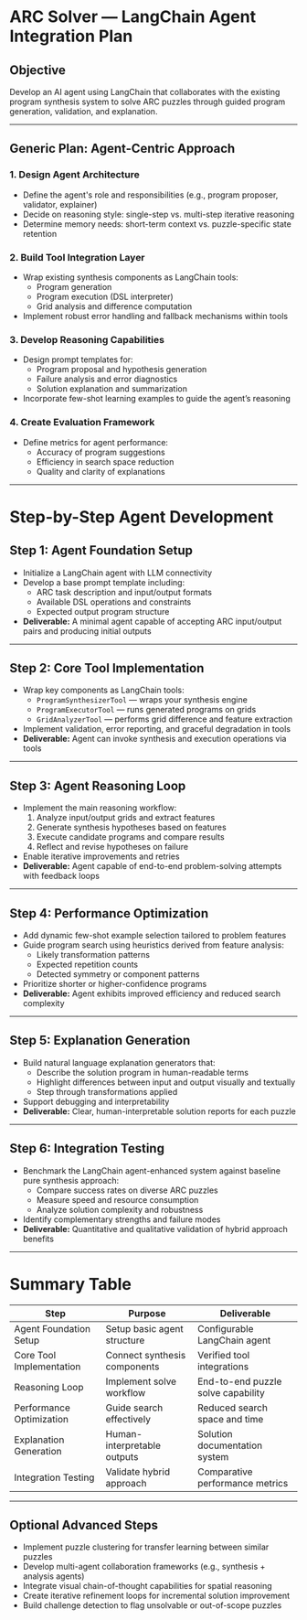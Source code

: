 # ARC Solver — LangChain Agent Integration Plan

## Objective
Develop an AI agent using LangChain that collaborates with the existing program synthesis system to solve ARC puzzles through guided program generation, validation, and explanation.

---

## Generic Plan: Agent-Centric Approach

### 1. Design Agent Architecture
- Define the agent's role and responsibilities (e.g., program proposer, validator, explainer)
- Decide on reasoning style: single-step vs. multi-step iterative reasoning
- Determine memory needs: short-term context vs. puzzle-specific state retention

### 2. Build Tool Integration Layer
- Wrap existing synthesis components as LangChain tools:
  - Program generation
  - Program execution (DSL interpreter)
  - Grid analysis and difference computation
- Implement robust error handling and fallback mechanisms within tools

### 3. Develop Reasoning Capabilities
- Design prompt templates for:
  - Program proposal and hypothesis generation
  - Failure analysis and error diagnostics
  - Solution explanation and summarization
- Incorporate few-shot learning examples to guide the agent’s reasoning

### 4. Create Evaluation Framework
- Define metrics for agent performance:
  - Accuracy of program suggestions
  - Efficiency in search space reduction
  - Quality and clarity of explanations

---

# Step-by-Step Agent Development

## Step 1: Agent Foundation Setup
- Initialize a LangChain agent with LLM connectivity
- Develop a base prompt template including:
  - ARC task description and input/output formats
  - Available DSL operations and constraints
  - Expected output program structure
- **Deliverable:** A minimal agent capable of accepting ARC input/output pairs and producing initial outputs

---

## Step 2: Core Tool Implementation
- Wrap key components as LangChain tools:
  - `ProgramSynthesizerTool` — wraps your synthesis engine
  - `ProgramExecutorTool` — runs generated programs on grids
  - `GridAnalyzerTool` — performs grid difference and feature extraction
- Implement validation, error reporting, and graceful degradation in tools
- **Deliverable:** Agent can invoke synthesis and execution operations via tools

---

## Step 3: Agent Reasoning Loop
- Implement the main reasoning workflow:
  1. Analyze input/output grids and extract features
  2. Generate synthesis hypotheses based on features
  3. Execute candidate programs and compare results
  4. Reflect and revise hypotheses on failure
- Enable iterative improvements and retries
- **Deliverable:** Agent capable of end-to-end problem-solving attempts with feedback loops

---

## Step 4: Performance Optimization
- Add dynamic few-shot example selection tailored to problem features
- Guide program search using heuristics derived from feature analysis:
  - Likely transformation patterns
  - Expected repetition counts
  - Detected symmetry or component patterns
- Prioritize shorter or higher-confidence programs
- **Deliverable:** Agent exhibits improved efficiency and reduced search complexity

---

## Step 5: Explanation Generation
- Build natural language explanation generators that:
  - Describe the solution program in human-readable terms
  - Highlight differences between input and output visually and textually
  - Step through transformations applied
- Support debugging and interpretability
- **Deliverable:** Clear, human-interpretable solution reports for each puzzle

---

## Step 6: Integration Testing
- Benchmark the LangChain agent-enhanced system against baseline pure synthesis approach:
  - Compare success rates on diverse ARC puzzles
  - Measure speed and resource consumption
  - Analyze solution complexity and robustness
- Identify complementary strengths and failure modes
- **Deliverable:** Quantitative and qualitative validation of hybrid approach benefits

---

# Summary Table

| Step                      | Purpose                          | Deliverable                            |
|---------------------------|---------------------------------|--------------------------------------|
| Agent Foundation Setup    | Setup basic agent structure     | Configurable LangChain agent         |
| Core Tool Implementation  | Connect synthesis components    | Verified tool integrations           |
| Reasoning Loop            | Implement solve workflow        | End-to-end puzzle solve capability   |
| Performance Optimization  | Guide search effectively        | Reduced search space and time        |
| Explanation Generation    | Human-interpretable outputs     | Solution documentation system        |
| Integration Testing       | Validate hybrid approach        | Comparative performance metrics      |

---

## Optional Advanced Steps

- Implement puzzle clustering for transfer learning between similar puzzles
- Develop multi-agent collaboration frameworks (e.g., synthesis + analysis agents)
- Integrate visual chain-of-thought capabilities for spatial reasoning
- Create iterative refinement loops for incremental solution improvement
- Build challenge detection to flag unsolvable or out-of-scope puzzles
